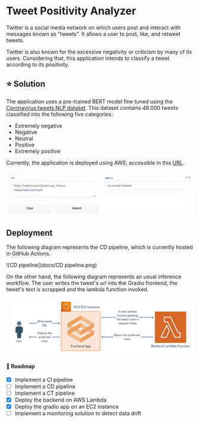 # Tweet Positivity Analyzer
Twitter is a social media network on which users post and interact with messages known as "tweets". It allows a user to post, like, and retweet tweets. 

Twitter is also known for the excessive negativity or criticism by many of its users. Considering that, this application intends to classify a tweet according to its positivity.  

## :star: Solution

The application uses a pre-trained BERT model fine tuned using the [Coronavirus tweets NLP dataset](https://www.kaggle.com/datasets/datatattle/covid-19-nlp-text-classification). This dataset contains 48.000 tweets classified into the following five categories:

- Extremely negative
- Negative
- Neutral
- Positive
- Extremely positive

Currently, the application is deployed using AWS, accessible in this [URL](https://huggingface.co/spaces/hlopez/Twitter-Positivity-Analyzer).

<img src="docs/hfspaces.png" alt="hfspaces" style="zoom:67%;" />

## Deployment

The following diagram represents the CD pipeline, which is currently hosted in GitHub Actions.

![CD pipeline](docs/CD pipeline.png)

On the other hand, the following diagram represents an usual inference workflow. The user writes the tweet's url into the  Gradio frontend, the tweet's text is scrapped and the lambda function invoked.

<img src="docs/Inference.png" alt="Inference" style="zoom:67%;" />



#### :red_car: Roadmap

- [X] Implement a CI pipeline
- [ ] Implement a CD pipeline
- [ ] Implement a CT pipeline
- [X] Deploy the backend on AWS Lambda
- [X] Deploy the gradio app on an EC2 instance
- [ ] Implement a monitoring solution to detect data drift
